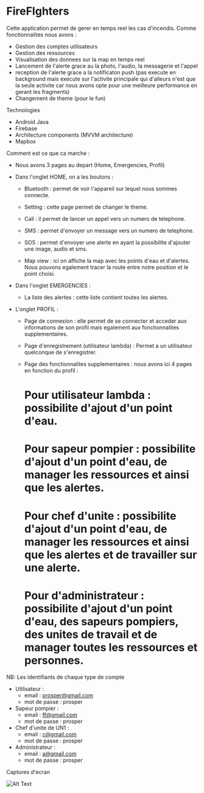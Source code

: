 # FireFIghters

Cette application permet de gerer en temps reel les cas d'incendis.
Comme fonctionnalites nous avons :
- Gestion des comptes utilisateurs
- Gestion des ressources
- Visualisation des donnees sur la map en temps reel
- Lancement de l'alerte grace au la photo, l'audio, la messagerie et l'appel
- reception de l'alerte grace a la notificaton push (pas execute en background mais execute sur l'activite principale qui d'alleurs n'est que la seule activite car nous avons opte pour une meilleure performance en gerant les fragments)
- Changement de theme (pour le fun)

Technologies
- Android Java
- Firebase
- Architecture components (MVVM architecture)
- Mapbox

Comment est ce que ca marche :
- Nous avons 3 pages au depart (Home, Emergencies, Profil)
- Dans l'onglet HOME, on a les boutons :
    
    * Bluetooth : permet de voir l'appareil sur lequel nous sommes connecte.
    
    * Setting : cette page permet de changer le theme.
    
    * Call : il permet de lancer un appel vers un numero de telephone.
    
    * SMS : permet d'envoyer un message vers un numero de telephone.
    
    * SOS : permet d'envoyer une alerte en ayant la possibilite d'ajouter une image, audio et sms.
    
    * Map view : ici on affiche la map avec les points d'eau et d'alertes. Nous pouvons egalement tracer la route entre notre position et le point choisi.

- Dans l'onglet EMERGENCIES :
    * La liste des alertes : cette liste contient toutes les alertes.

- L'onglet PROFIL :
    * Page de connexion : elle permet de se connecter et acceder aux informations de son profil mais egalement aux fonctionnalites supplementaires.
    * Page d'enregistrement (utilisateur lambda) : Permet a un utilisateur quelconque de s'enregistrer.
    * Page des fonctionnalites supplementaires : nous avons ici 4 pages en fonction du profil :

        # Pour utilisateur lambda : possibilite d'ajout d'un point d'eau.
        
        # Pour sapeur pompier : possibilite d'ajout d'un point d'eau, de manager les ressources et ainsi que les alertes.
        
        # Pour chef d'unite : possibilite d'ajout d'un point d'eau, de manager les ressources et ainsi que les alertes et de travailler sur une alerte.
        
        # Pour d'administrateur : possibilite d'ajout d'un point d'eau, des sapeurs pompiers, des unites de travail et de manager toutes les ressources et personnes.


NB: Les identifiants de chaque type de compte
- Utilisateur : 
    * email : prosper@gmail.com
    * mot de passe : prosper
- Sapeur pompier : 
    * email : ff@gmail.com
    * mot de passe : prosper
- Chef d'unite de UN1 : 
    * email : c@gmail.com
    * mot de passe : prosper
- Administrateur : 
    * email : a@gmail.com
    * mot de passe : prosper

Captures d'ecran

![Alt Text](https://docs.google.com/uc?export=download&id=1UhJEfYlR0jeM7EEhlOA5Xn4GiEscZNFU)
